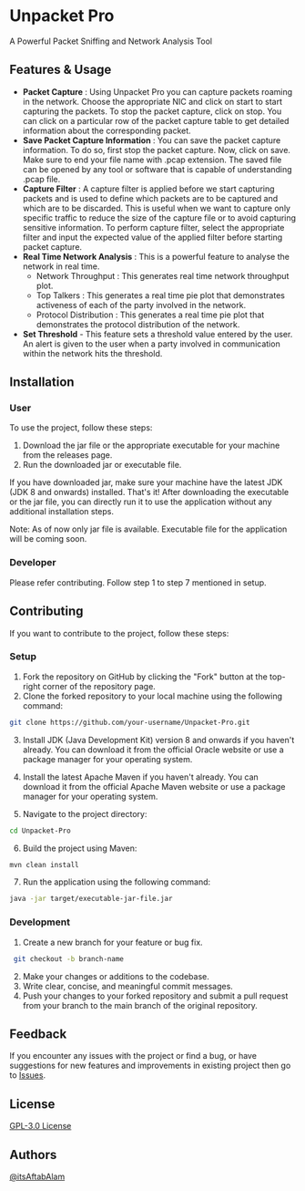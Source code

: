 # Unpacket Pro
A Powerful Packet Sniffing and Network Analysis Tool

## Features & Usage
- **Packet Capture** : Using Unpacket Pro you can capture packets roaming in the network. Choose the appropriate NIC and click on start to start capturing the packets. To stop the packet capture, click on stop. You can click on a particular row of the packet capture table to get detailed information about the corresponding packet.
- **Save Packet Capture Information** : You can save the packet capture information. To do so, first stop the packet capture. Now, click on save. Make sure to end your file name with .pcap extension. The saved file can be opened by any tool or software that is capable of understanding .pcap file.
- **Capture Filter** : A capture filter is applied before we start capturing packets and is used to define which packets are to be captured and which are to be discarded. This is useful when we want to capture only specific traffic to reduce the size of the capture file or to avoid capturing sensitive information. To perform capture filter, select the appropriate filter and input the expected value of the applied filter before starting packet capture.
- **Real Time Network Analysis** : This is a powerful feature to analyse the network in real time.
  -  Network Throughput : This generates real time network throughput plot.
  -  Top Talkers : This generates a real time pie plot that demonstrates activeness of each of the party involved in the network.
  -  Protocol Distribution : This generates a real time pie plot that demonstrates the protocol distribution of the network.
- **Set Threshold** - This feature sets a threshold value entered by the user. An alert is given to the user when a party involved in communication within the network hits the threshold.

## Installation
### User
To use the project, follow these steps:
1. Download the jar file or the appropriate executable for your machine from the releases page.
2. Run the downloaded jar or executable file.

If you have downloaded jar, make sure your machine have the latest JDK (JDK 8 and onwards) installed.
That's it! After downloading the executable or the jar file, you can directly run it to use the application without any additional installation steps.

Note: As of now only jar file is available. Executable file for the application will be coming soon.

### Developer
Please refer contributing. Follow step 1 to step 7 mentioned in setup.

## Contributing
If you want to contribute to the project, follow these steps:
### Setup 
1. Fork the repository on GitHub by clicking the "Fork" button at the top-right corner of the repository page.
2. Clone the forked repository to your local machine using the following command:
  ```bash
  git clone https://github.com/your-username/Unpacket-Pro.git
  ```
3. Install JDK (Java Development Kit) version 8 and onwards if you haven't already. You can download it from the official Oracle website or use a package manager for your operating system.
4. Install the latest Apache Maven if you haven't already. You can download it from the official Apache Maven website or use a package manager for your operating system.

5. Navigate to the project directory:
  ```bash
  cd Unpacket-Pro
  ```
6. Build the project using Maven:
  ```bash
  mvn clean install
  ```
7. Run the application using the following command:
  ```bash
  java -jar target/executable-jar-file.jar
  ```

### Development
1. Create a new branch for your feature or bug fix.
  ```bash
   git checkout -b branch-name
  ```
2. Make your changes or additions to the codebase.
3. Write clear, concise, and meaningful commit messages.
4. Push your changes to your forked repository and submit a pull request from your branch to the main branch of the original repository.

## Feedback
If you encounter any issues with the project or find a bug, or have suggestions for new features and improvements in existing project then go to [Issues](https://github.com/itsAftabAlam/Unpacket-Pro/issues).

## License
[GPL-3.0 License](LICENSE)

## Authors
[@itsAftabAlam](https://github.com/itsAftabAlam)




